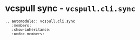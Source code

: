 # vcspull sync - `vcspull.cli.sync`

```{eval-rst}
.. automodule:: vcspull.cli.sync
   :members:
   :show-inheritance:
   :undoc-members:
```
